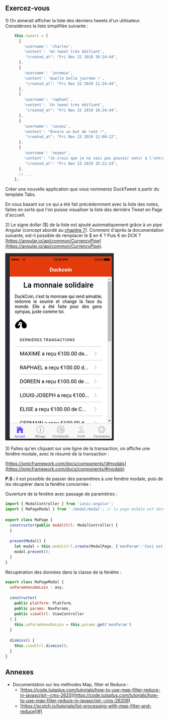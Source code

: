 ## Exercez-vous

1\) On aimerait afficher la liste des derniers tweets d'un utilisateur. Considérons la liste simplifiée suivante :

```js
    this.tweets = [
      {
        'username': 'charles',
        'content': 'Un tweet très édifiant',
         "created_at": "Fri Nov 22 2019 10:24:44",
      },
      {
        'username': 'jeremie',
        'content': 'Quelle belle journée !',
         "created_at": "Fri Nov 22 2019 11:24:44",
      },
      {
        'username': 'raphael',
        'content': 'Un tweet très édifiant',
         "created_at": "Fri Nov 22 2019 10:24:44",
      },
      {
        'username': 'cavani',
        'content': "Encore un but de raté !",
         "created_at": "Fri Nov 23 2019 11:00:12",
      },
      {
        'username': 'neymar',
        'content': "Je crois que je ne vais pas pouvoir venir à l'entrainement ce soir !",
         "created_at": "Fri Nov 23 2019 15:22:24",
      },
      // ...
    ];
```

Créer une nouvelle application que vous nommerez DuckTweet à partir du template Tabs.

En vous basant sur ce qui a été fait précédemment avec la liste des notes, faites en sorte que l'on puisse visualiser la liste des dernièrs Tweet en Page d'accueil.



2\) Le signe dollar \($\) de la liste est ajouté automatiquement grâce à un pipe Angular \(concept abordé au [chapitre 7](/chap7)\). Comment d'après la documentation suivante, est-il possible de remplacer le $ en € ? Puis € en DCK ? [https://angular.io/api/common/CurrencyPipe](https://angular.io/api/common/CurrencyPipe).

![](/assets/transact_2.png)

3\) Faites qu'en cliquant sur une ligne de la transaction, on affiche une fenêtre modale, avec le résumé de la transaction :

[https://ionicframework.com/docs/components/\#modals](https://ionicframework.com/docs/components/#modals)

**P.S :** il est possible de passer des paramètres à une fenêtre modale, puis de les récupérer dans la fenêtre concernée :

Ouverture de la fenêtre avec passage de paramètres :

```js
import { ModalController } from 'ionic-angular';
import { MaPageModal } from './modal/modal'; // la page modale est dans le même dossier que la principale

export class MaPage {
  constructor(public modalCtrl: ModalController) {
  }

  presentModal() {
    let modal = this.modalCtrl.create(ModalPage, {'monParam':'Ceci est un paramètre'});
    modal.present();
  }
}
```

Récupération des données dans la classe de la fenêtre :

```js
export class MaPageModal {
  unParamVenuDeLoin : any;

  constructor(
    public platform: Platform,
    public params: NavParams,
    public viewCtrl: ViewController
  ) {
    this.unParamVenuDeLoin = this.params.get('monParam')
  }

  dismiss() {
    this.viewCtrl.dismiss();
  }
}
```

## Annexes

* Documentation sur les méthodes Map, filter et Reduce :
  * [https://code.tutsplus.com/tutorials/how-to-use-map-filter-reduce-in-javascript--cms-2620](https://code.tutsplus.com/tutorials/how-to-use-map-filter-reduce-in-javascript--cms-26209)
  * [https://scotch.io/tutorials/list-processing-with-map-filter-and-reduce](#)
